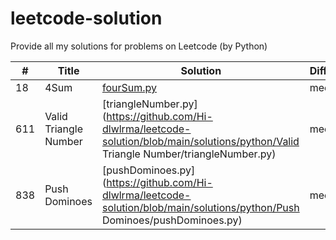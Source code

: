 # leetcode-solution
Provide all my solutions for problems on Leetcode (by Python)

|#    |Title               |Solution        |Difficulty |
|---  |---                 |---             |---        |
|18   |4Sum|[fourSum.py](https://github.com/Hi-dlwlrma/leetcode-solution/blob/main/solutions/python/4Sum/fourSum.py)|medium|
|611  |Valid Triangle Number|[triangleNumber.py](https://github.com/Hi-dlwlrma/leetcode-solution/blob/main/solutions/python/Valid Triangle Number/triangleNumber.py)|medium|
|838  |Push Dominoes|[pushDominoes.py](https://github.com/Hi-dlwlrma/leetcode-solution/blob/main/solutions/python/Push Dominoes/pushDominoes.py)|medium|
